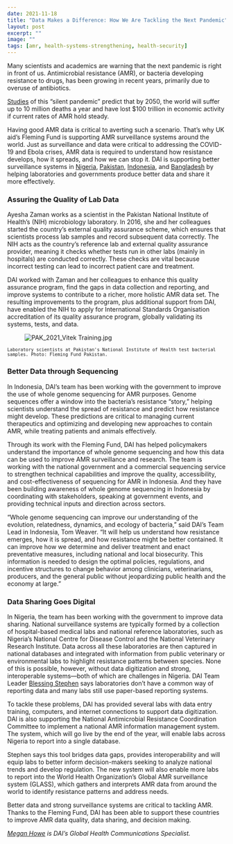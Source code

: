 ```yaml
---
date: 2021-11-18
title: "Data Makes a Difference: How We Are Tackling the Next Pandemic"
layout: post
excerpt: ""
image: ""
tags: [amr, health-systems-strengthening, health-security]
---
```

<p>Many scientists and academics are warning that the next pandemic is right in front of us. Antimicrobial resistance (AMR), or bacteria developing resistance to drugs, has been growing in recent years, primarily due to overuse of antibiotics.</p><p><a href="https://amr-review.org/sites/default/files/160525_Final%20paper_with%20cover.pdf">Studies</a> of this “silent pandemic” predict that by 2050, the world will suffer up to 10 million deaths a year and have lost $100 trillion in economic activity if current rates of AMR hold steady.</p><p>Having good AMR data is critical to averting such a scenario. That’s why UK aid’s Fleming Fund is supporting AMR surveillance systems around the world. Just as surveillance and data were critical to addressing the COVID-19 and Ebola crises, AMR data is required to understand how resistance develops, how it spreads, and how we can stop it. DAI is supporting better surveillance systems in <a href="https://www.dai.com/our-work/projects/nigeria-fleming-fund">Nigeria</a>, <a href="https://www.dai.com/our-work/projects/pakistan-fleming-fund">Pakistan</a>, <a href="https://www.dai.com/our-work/projects/indonesia-fleming-fund">Indonesia</a>, and <a href="https://www.dai.com/our-work/projects/bangladesh-fleming-fund">Bangladesh</a> by helping laboratories and governments produce better data and share it more effectively.</p><h3 id="assuring-the-quality-of-lab-data">Assuring the Quality of Lab Data</h3><p>Ayesha Zaman works as a scientist in the Pakistan National Institute of Health’s (NIH) microbiology laboratory. In 2016, she and her colleagues started the country’s external quality assurance scheme, which ensures that scientists process lab samples and record subsequent data correctly. The NIH acts as the country’s reference lab and external quality assurance provider, meaning it checks whether tests run in other labs (mainly in hospitals) are conducted correctly. These checks are vital because incorrect testing can lead to incorrect patient care and treatment.</p><p>DAI worked with Zaman and her colleagues to enhance this quality assurance program, find the gaps in data collection and reporting, and improve systems to contribute to a richer, more holistic AMR data set. The resulting improvements to the program, plus additional support from DAI, have enabled the NIH to apply for International Standards Organisation accreditation of its quality assurance program, globally validating its systems, tests, and data.</p><figure class="kg-card kg-image-card"><img src="https://pubs.ghost.io/uploads/PAK_2021_Vitek%20Training.jpg" class="kg-image" alt="PAK_2021_Vitek Training.jpg" loading="lazy"></figure><p><code><code>Laboratory scientists at Pakistan's National Institute of Health test bacterial samples. Photo: Fleming Fund Pakistan.</code></code></p><h3 id="better-data-through-sequencing">Better Data through Sequencing</h3><p>In Indonesia, DAI’s team has been working with the government to improve the use of whole genome sequencing for AMR purposes. Genome sequences offer a window into the bacteria’s resistance “story,” helping scientists understand the spread of resistance and predict how resistance might develop. These predictions are critical to managing current therapeutics and optimizing and developing new approaches to contain AMR, while treating patients and animals effectively.</p><p>Through its work with the Fleming Fund, DAI has helped policymakers understand the importance of whole genome sequencing and how this data can be used to improve AMR surveillance and research. The team is working with the national government and a commercial sequencing service to strengthen technical capabilities and improve the quality, accessibility, and cost-effectiveness of sequencing for AMR in Indonesia. And they have been building awareness of whole genome sequencing in Indonesia by coordinating with stakeholders, speaking at government events, and providing technical inputs and direction across sectors.</p><p>“Whole genome sequencing can improve our understanding of the evolution, relatedness, dynamics, and ecology of bacteria,” said DAI’s Team Lead in Indonesia, Tom Weaver. “It will help us understand how resistance emerges, how it is spread, and how resistance might be better contained. It can improve how we determine and deliver treatment and enact preventative measures, including national and local biosecurity. This information is needed to design the optimal policies, regulations, and incentive structures to change behavior among clinicians, veterinarians, producers, and the general public without jeopardizing public health and the economy at large.”</p><h3 id="data-sharing-goes-digital">Data Sharing Goes Digital</h3><p>In Nigeria, the team has been working with the government to improve data sharing. National surveillance systems are typically formed by a collection of hospital-based medical labs and national reference laboratories, such as Nigeria’s National Centre for Disease Control and the National Veterinary Research Institute. Data across all these laboratories are then captured in national databases and integrated with information from public veterinary or environmental labs to highlight resistance patterns between species. None of this is possible, however, without data digitization and strong, interoperable systems—both of which are challenges in Nigeria. DAI Team Leader <a href="https://www.dai.com/who-we-are/our-team/blessing-musa-stephen">Blessing Stephen</a> says laboratories don’t have a common way of reporting data and many labs still use paper-based reporting systems.</p><p>To tackle these problems, DAI has provided several labs with data entry training, computers, and internet connections to support data digitization. DAI is also supporting the National Antimicrobial Resistance Coordination Committee to implement a national AMR information management system. The system, which will go live by the end of the year, will enable labs across Nigeria to report into a single database.</p><p>Stephen says this tool bridges data gaps, provides interoperability and will equip labs to better inform decision-makers seeking to analyze national trends and develop regulation. The new system will also enable more labs to report into the World Health Organization’s Global AMR surveillance system (GLASS), which gathers and interprets AMR data from around the world to identify resistance patterns and address needs.</p><p>Better data and strong surveillance systems are critical to tackling AMR. Thanks to the Fleming Fund, DAI has been able to support these countries to improve AMR data quality, data sharing, and decision making.</p><p><em><a href="https://www.linkedin.com/in/megan-howe-3a868972/">Megan Howe</a> is DAI’s Global Health Communications Specialist.</em></p>
  